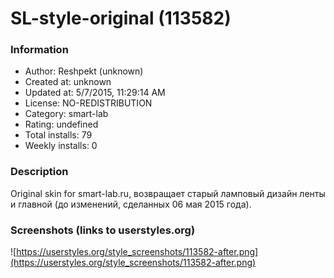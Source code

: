 # SL-style-original (113582)

### Information
- Author: Reshpekt (unknown)
- Created at: unknown
- Updated at: 5/7/2015, 11:29:14 AM
- License: NO-REDISTRIBUTION
- Category: smart-lab
- Rating: undefined
- Total installs: 79
- Weekly installs: 0


### Description
Original skin for smart-lab.ru, возвращает старый ламповый дизайн ленты и главной (до изменений, сделанных 06 мая 2015 года).


### Screenshots (links to userstyles.org)
![https://userstyles.org/style_screenshots/113582-after.png](https://userstyles.org/style_screenshots/113582-after.png)


